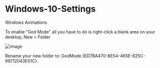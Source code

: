 # Windows-10-Settings

Windows Animations

To enable "God Mode" all you have to do is right-click a blank area on your desktop, New > Folder


![image](https://user-images.githubusercontent.com/25332460/188119784-5825b25c-af37-46b8-ac2b-e5b50bbd232d.png)

Rename your new folder to: GodMode.{ED7BA470-8E54-465E-825C-99712043E01C}


